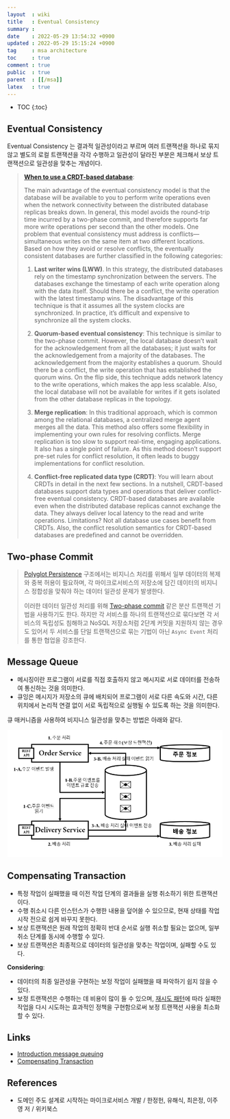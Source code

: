 ```yaml
---
layout  : wiki
title   : Eventual Consistency
summary :
date    : 2022-05-29 13:54:32 +0900
updated : 2022-05-29 15:15:24 +0900
tag     : msa architecture
toc     : true
comment : true
public  : true
parent  : [[/msa]]
latex   : true
---
```

* TOC
{:toc}

## Eventual Consistency

Eventual Consistency 는 결과적 일관성이라고 부르며 여러 트랜잭션을 하나로 묶지 않고 별도의 로컬 트랜잭션을 각각 수행하고 일관성이 달라진 부분은 체크해서 보상 트랜잭션으로 일관성을 맞추는 개념이다.

> __[When to use a CRDT-based database](https://www.infoworld.com/article/3305321/when-to-use-a-crdt-based-database.html)__:
> 
> The main advantage of the eventual consistency model is that the database will be available to you to perform write operations even when the network connectivity between the distributed database replicas breaks down. In general, this model avoids the round-trip time incurred by a two-phase commit, and therefore supports far more write operations per second than the other models. One problem that eventual consistency must address is conflicts—simultaneous writes on the same item at two different locations. Based on how they avoid or resolve conflicts, the eventually consistent databases are further classified in the following categories:
> 
> 1. __Last writer wins (LWW)__. In this strategy, the distributed databases rely on the timestamp synchronization between the servers. The databases exchange the timestamp of each write operation along with the data itself. Should there be a conflict, the write operation with the latest timestamp wins.
The disadvantage of this technique is that it assumes all the system clocks are synchronized. In practice, it’s difficult and expensive to synchronize all the system clocks.
>
> 2. __Quorum-based eventual consistency__: This technique is similar to the two-phase commit. However, the local database doesn’t wait for the acknowledgement from all the databases; it just waits for the acknowledgement from a majority of the databases. The acknowledgement from the majority establishes a quorum. Should there be a conflict, the write operation that has established the quorum wins.
On the flip side, this technique adds network latency to the write operations, which makes the app less scalable. Also, the local database will not be available for writes if it gets isolated from the other database replicas in the topology.
> 
> 3. __Merge replication__: In this traditional approach, which is common among the relational databases, a centralized merge agent merges all the data. This method also offers some flexibility in implementing your own rules for resolving conflicts.
Merge replication is too slow to support real-time, engaging applications. It also has a single point of failure. As this method doesn’t support pre-set rules for conflict resolution, it often leads to buggy implementations for conflict resolution.
>
> 4. __Conflict-free replicated data type (CRDT)__: You will learn about CRDTs in detail in the next few sections. In a nutshell, CRDT-based databases support data types and operations that deliver conflict-free eventual consistency. CRDT-based databases are available even when the distributed database replicas cannot exchange the data. They always deliver local latency to the read and write operations.
Limitations? Not all database use cases benefit from CRDTs. Also, the conflict resolution semantics for CRDT-based databases are predefined and cannot be overridden.

## Two-phase Commit

> [Polyglot Persistence](https://baekjungho.github.io/wiki/msa/msa-polyglot/) 구조에서는 비지니스 처리를 위해서 일부 데이터의 복제와 중복 허용이 필요하며, 각 마이크로서비스의 저장소에 담긴 데이터의 비지니스 정합성을 맞춰야 하는 데이터 일관성 문제가 발생한다.
>
> 이러한 데이터 일관성 처리를 위해 [Two-phase commit](https://baekjungho.github.io/wiki/msa/msa-xa/#two-phase-commit) 같은 분산 트랜잭션 기법을 사용하기도 한다. 하지만 각 서비스를 하나의 트랜잭션으로 묶다보면 각 서비스의 독립성도 침해하고 NoSQL 저장소처럼 2단계 커밋을 지원하지 않는 경우도 있어서 두 서비스를 단일 트랜잭션으로 묶는 기법이 아닌 `Async Event` 처리를 통한 협업을 강조한다.

## Message Queue

- 메시징이란 프로그램이 서로를 직접 호출하지 않고 메시지로 서로 데이터를 전송하여 통신하는 것을 의미한다.
- 큐잉은 메시지가 저장소의 큐에 배치되어 프로그램이 서로 다른 속도와 시간, 다른 위치에서 논리적 연결 없이 서로 독립적으로 실행될 수 있도록 하는 것을 의미한다.

큐 매커니즘을 사용하여 비지니스 일관성을 맞추는 방법은 아래와 같다.

![](/resource/wiki/msa-eventual-consistency/eventual-consistency.png)

## Compensating Transaction

- 특정 작업이 실패했을 때 이전 작업 단계의 결과들을 실행 취소하기 위한 트랜잭션이다.
- 수행 취소시 다른 인스턴스가 수행한 내용을 덮어쓸 수 있으므로, 현재 상태를 작업 시작 전으로 쉽게 바꾸지 못한다.
- 보상 트랜잭션은 원래 작업의 정확히 반대 순서로 실행 취소할 필요는 없으며, 일부 취소 단계를 동시에 수행할 수 있다.
- 보상 트랜잭션은 최종적으로 데이터의 일관성을 맞추는 작업이며, 실패할 수도 있다.

__Considering__:
- 데이터의 최종 일관성을 구현하는 보정 작업이 실패했을 때 파악하기 쉽지 않을 수 있다.
- 보정 트랜잭션은 수행하는 데 비용이 많이 들 수 있으며, [재시도 패턴](https://docs.microsoft.com/ko-KR/azure/architecture/patterns/retry)에 따라 실패한 작업을 다시 시도하는 효과적인 정책을 구현함으로써 보정 트랜잭션 사용을 최소화할 수 있다.

## Links

- [Introduction message queuing](https://www.ibm.com/docs/en/ibm-mq/9.0?topic=overview-introduction-message-queuing)
- [Compensating Transaction](https://docs.microsoft.com/ko-kr/azure/architecture/patterns/compensating-transaction)

## References

- 도메인 주도 설계로 시작하는 마이크로서비스 개발 / 한정헌, 유해식, 최은정, 이주영 저 / 위키북스